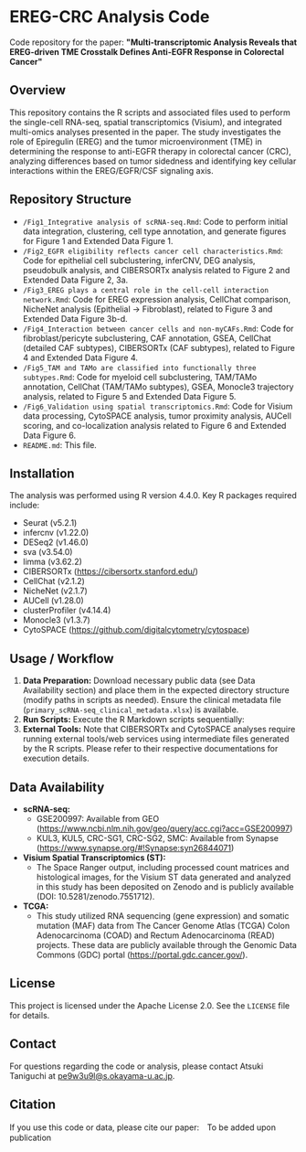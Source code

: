 # EREG-CRC Analysis Code

Code repository for the paper: **"Multi-transcriptomic Analysis Reveals that EREG-driven TME Crosstalk Defines Anti-EGFR Response in Colorectal Cancer"**

## Overview

This repository contains the R scripts and associated files used to perform the single-cell RNA-seq, spatial transcriptomics (Visium), and integrated multi-omics analyses presented in the paper. The study investigates the role of Epiregulin (EREG) and the tumor microenvironment (TME) in determining the response to anti-EGFR therapy in colorectal cancer (CRC), analyzing differences based on tumor sidedness and identifying key cellular interactions within the EREG/EGFR/CSF signaling axis.

## Repository Structure

* `/Fig1_Integrative analysis of scRNA-seq.Rmd`: Code to perform initial data integration, clustering, cell type annotation, and generate figures for Figure 1 and Extended Data Figure 1.
* `/Fig2_EGFR eligibility reflects cancer cell characteristics.Rmd`: Code for epithelial cell subclustering, inferCNV, DEG analysis, pseudobulk analysis, and CIBERSORTx analysis related to Figure 2 and Extended Data Figure 2, 3a.
* `/Fig3_EREG plays a central role in the cell-cell interaction network.Rmd`: Code for EREG expression analysis, CellChat comparison, NicheNet analysis (Epithelial -> Fibroblast), related to Figure 3 and Extended Data Figure 3b-d.
* `/Fig4_Interaction between cancer cells and non-myCAFs.Rmd`: Code for fibroblast/pericyte subclustering, CAF annotation, GSEA, CellChat (detailed CAF subtypes), CIBERSORTx (CAF subtypes), related to Figure 4 and Extended Data Figure 4.
* `/Fig5_TAM and TAMo are classified into functionally three subtypes.Rmd`: Code for myeloid cell subclustering, TAM/TAMo annotation, CellChat (TAM/TAMo subtypes), GSEA, Monocle3 trajectory analysis, related to Figure 5 and Extended Data Figure 5.
* `/Fig6_Validation using spatial transcriptomics.Rmd`: Code for Visium data processing, CytoSPACE analysis, tumor proximity analysis, AUCell scoring, and co-localization analysis related to Figure 6 and Extended Data Figure 6.
* `README.md`: This file.

## Installation

The analysis was performed using R version 4.4.0. Key R packages required include:

* Seurat (v5.2.1)
* infercnv (v1.22.0)
* DESeq2 (v1.46.0)
* sva (v3.54.0)
* limma (v3.62.2)
* CIBERSORTx (https://cibersortx.stanford.edu/)
* CellChat (v2.1.2)
* NicheNet (v2.1.7)
* AUCell (v1.28.0)
* clusterProfiler (v4.14.4)
* Monocle3 (v1.3.7)
* CytoSPACE (https://github.com/digitalcytometry/cytospace)

## Usage / Workflow

1.  **Data Preparation:** Download necessary public data (see Data Availability section) and place them in the expected directory structure (modify paths in scripts as needed). Ensure the clinical metadata file (`primary_scRNA-seq_clinical_metadata.xlsx`) is available.
2.  **Run Scripts:** Execute the R Markdown scripts sequentially:
3.  **External Tools:** Note that CIBERSORTx and CytoSPACE analyses require running external tools/web services using intermediate files generated by the R scripts. Please refer to their respective documentations for execution details.

## Data Availability

* **scRNA-seq:**
    * GSE200997: Available from GEO (https://www.ncbi.nlm.nih.gov/geo/query/acc.cgi?acc=GSE200997)
    * KUL3, KUL5, CRC-SG1, CRC-SG2, SMC: Available from Synapse (https://www.synapse.org/#!Synapse:syn26844071)
* **Visium Spatial Transcriptomics (ST):**
    * The Space Ranger output, including processed count matrices and histological images, for the Visium ST data generated and analyzed in this study has been deposited on Zenodo and is publicly available (DOI: 10.5281/zenodo.7551712).
* **TCGA:**
    * This study utilized RNA sequencing (gene expression) and somatic mutation (MAF) data from The Cancer Genome Atlas (TCGA) Colon Adenocarcinoma (COAD) and Rectum Adenocarcinoma (READ) projects. These data are publicly available through the Genomic Data Commons (GDC) portal (https://portal.gdc.cancer.gov/).

## License

This project is licensed under the Apache License 2.0. See the `LICENSE` file for details.

## Contact

For questions regarding the code or analysis, please contact Atsuki Taniguchi at pe9w3u9l@s.okayama-u.ac.jp.

## Citation

If you use this code or data, please cite our paper:　To be added upon publication
